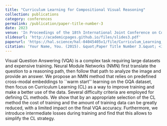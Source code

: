 ```yaml
---
title: "Curriculum Learning for Compositional Visual Reasoning"
collection: publications
category: conferences
permalink: /publication/paper-title-number-3
date: 2023
venue: 'In Proceedings of the 18th International Joint Conference on Computer Vision, Imaging and Computer Graphics Theory and Applications (VISIGRAPP 2023) - Volume 5: VISAPP'
slidesurl: 'http://academicpages.github.io/files/slides3.pdf'
paperurl: 'https://hal.science/hal-04045405v1/file/Curriculum_Learning_for_Compositional_Visual_Reasoning.pdf'
citation: 'Your Name, You. (2015). &quot;Paper Title Number 3.&quot; <i>Journal 1</i>. 1(3).'
---
```


Visual Question Answering (VQA) is a complex task requiring large datasets and expensive training. 
Neural Module Networks (NMN) first translate the question to a reasoning path, then follow that path to analyze the image and provide an answer. We propose an NMN method that relies on predefined cross-modal embeddings to ``warm start'' learning on the GQA dataset, then focus on Curriculum Learning (CL) as a way to improve training and make a better use of the data. 
Several difficulty criteria are employed for defining CL methods. We show that by an appropriate selection of the CL method the cost of training and the amount of training data can be greatly reduced, with a limited impact on the final VQA accuracy. Furthermore, we introduce intermediate losses during training and find that this allows to simplify the CL strategy.

